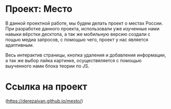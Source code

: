 # Проект: Место

В данной проектной работе, мы будем делать проект о местах России.
При разработке данного проекта, использовали уже изученные нами навыки вёрстки десктопа, а так же мобильную версию создали с пощью медиа запросов, с помощью чего, проект у нас является адаптивным.

Весь интерактив страницы, кнопка удаления и добавления информации, а так же выбор лайка картинке, осуществяляется с помощью выученного нами блока теории по JS.

# Ссылка на проект 

(https://derezaivan.github.io/mesto/)